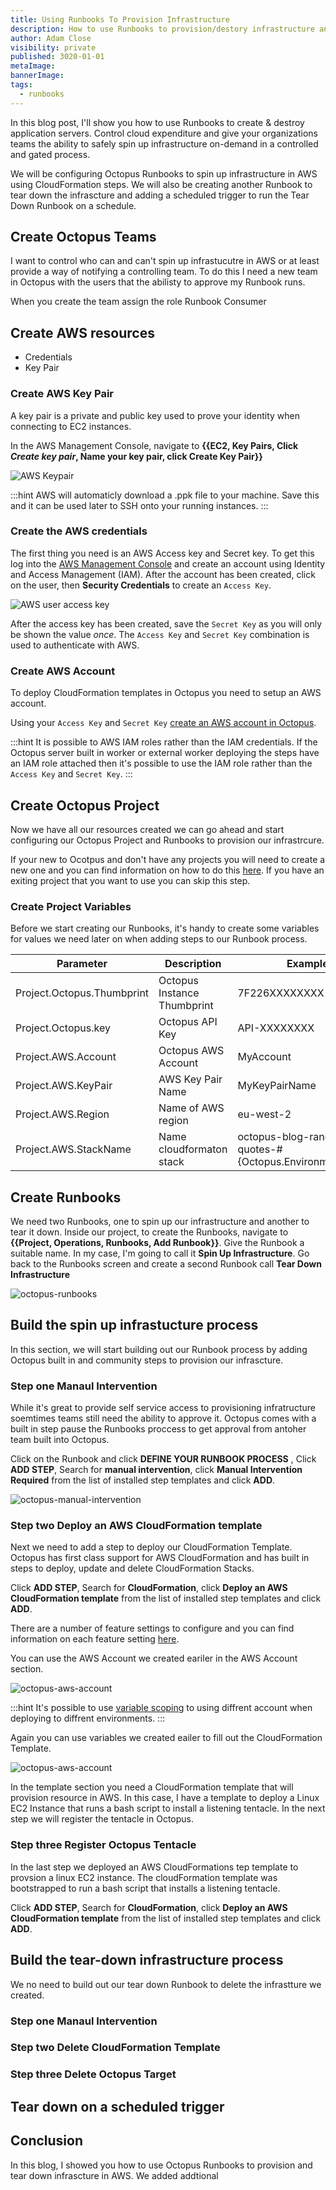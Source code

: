 ```yaml
---
title: Using Runbooks To Provision Infrastructure
description: How to use Runbooks to provision/destory infrastructure and give self service access to teams in the organisation.
author: Adam Close
visibility: private
published: 3020-01-01
metaImage: 
bannerImage: 
tags:
  - runbooks
---
```


In this blog post, I'll show you how to use Runbooks to create & destroy application servers. Control cloud expenditure and give your organizations teams the ability to safely spin up infrastructure on-demand in a controlled and gated process. 

We will be configuring Octopus Runbooks to spin up infrastructure in AWS using CloudFormation steps. We will also be creating another Runbook to tear down the infrascture and adding a scheduled trigger to run the Tear Down Runbook on a schedule.

## Create Octopus Teams

I want to control who can and can't spin up infrastucutre in AWS or at least provide a way of notifying a controlling team. To do this I need a new team in Octopus with the users that the abilisty to approve my Runbook runs.
 
 When you create the team assign the role Runbook Consumer 


## Create AWS resources

* Credentials 
* Key Pair

### Create AWS Key Pair

A key pair is a private and public key used to prove your identity when connecting to EC2 instances.

In the AWS Management Console, navigate to **{{EC2, Key Pairs, Click *Create key pair*, Name your key pair, click Create Key Pair}}**

![AWS Keypair](aws-keypair.png "width=500")

:::hint
AWS will automaticly download a .ppk file to your machine. Save this and it can be used later to SSH onto your running instances.
:::

### Create the AWS credentials

The first thing you need is an AWS Access key and Secret key. To get this log into the [AWS Management Console](https://aws.amazon.com/console/) and create an account using Identity and Access Management (IAM).  After the account has been created, click on the user, then **Security Credentials** to create an `Access Key`.

![AWS user access key](aws-credentials.png "width=500")

After the access key has been created, save the `Secret Key` as you will only be shown the value *once*.  The `Access Key` and `Secret Key` combination is used to authenticate with AWS.

### Create AWS Account

To deploy CloudFormation templates in Octopus you need to setup an AWS account.

Using your `Access Key` and `Secret Key` [create an AWS account in Octopus](https://octopus.com/docs/infrastructure/deployment-targets/aws#create-an-aws-account).

:::hint
It is possible to AWS IAM roles rather than the IAM credentials. If the Octopus server built in worker or external worker deploying the steps have an IAM role attached then it's possible to use the IAM role rather than the `Access Key` and `Secret Key`.
:::

## Create Octopus Project

Now we have all our resources created we can go ahead and start configuring our Octopus Project and Runbooks to provision our infrastrcure.

If your new to Ocotpus and don't have any projects you will need to create a new one and you can find information on how to do this [here](https://octopus.com/docs/projects). If you have an exiting project that you want to use you can skip this step. 

### Create Project Variables

Before we start creating our Runbooks, it's handy to create some variables for values we need later on when adding steps to our Runbook process.

| Parameter  | Description | Example |
| ------------- | ------------- | ------------- |
| Project.Octopus.Thumbprint | Octopus Instance Thumbprint | 7F226XXXXXXXX |
| Project.Octopus.key | Octopus API Key | API-XXXXXXXX |
| Project.AWS.Account | Octopus AWS Account | MyAccount |
| Project.AWS.KeyPair | AWS Key Pair Name | MyKeyPairName |
| Project.AWS.Region | Name of AWS region| eu-west-2 |
| Project.AWS.StackName | Name cloudformaton stack| octopus-blog-random-quotes-#{Octopus.Environment.Name} |

## Create Runbooks

We need two Runbooks, one to spin up our infrastructure and another to tear it down. Inside our project, to create the Runbooks, navigate to **{{Project, Operations, Runbooks, Add Runbook}}**. Give the Runbook a suitable name. In my case, I'm going to call it **Spin Up Infrastructure**. Go back to the Runbooks screen and create a second Runbook call **Tear Down Infrastructure**

![octopus-runbooks](octopus-runbooks.png "width=500")


## Build the spin up infrastucture process 

In this section, we will start building out our Runbook process by adding Octopus built in and community steps to provision our infrascture.

### Step one Manaul Intervention

While it's great to provide self service access to provisioning infratructure soemtimes teams still need the ability to approve it. Octopus comes with a built in step pause the Runbooks proccess to get approval from antoher team built into Octopus. 

Click on the Runbook and click **DEFINE YOUR RUNBOOK PROCESS** , Click **ADD STEP**, Search for **manual intervention**, click **Manual Intervention Required** from the list of installed step templates and click **ADD**.

![octopus-manual-intervention](octopus-manual-intervention.png "width=500")


### Step two Deploy an AWS CloudFormation template

Next we need to add a step to deploy our CloudFormation Template. Octopus has first class support for AWS CloudFormation and has built in steps to deploy, update and delete CloudFormation Stacks.

 Click **ADD STEP**, Search for **CloudFormation**, click **Deploy an AWS CloudFormation template** from the list of installed step templates and click **ADD**.

There are a number of feature settings to configure and you can find information on each feature setting [here](https://octopus.com/docs/deployment-examples/aws-deployments/cloudformation).

You can use the AWS Account we created eariler in the AWS Account section.

![octopus-aws-account](octopus-aws-account.png)

:::hint
It's possible to use [variable scoping](https://octopus.com/docs/projects/variables#scoping-variables) to using diffrent account when deploying to diffrent environments.
:::


Again you can use variables we created eailer to fill out the CloudFormation Template.

![octopus-aws-account](octopus-aws-CloudFormation-Template.png)

In the template section you need a CloudFormation template that will provision resource in AWS. In this case, I have a template to deploy a Linux EC2 Instance that runs a bash script to install a listening tentacle. In the next step we will register the tentacle in Octopus.


### Step three Register Octopus Tentacle 

In the last step we deployed an AWS CloudFormations tep template to provsion a linux EC2 instance. The cloudFormation template was bootstrapped to run a bash script that installs a listening tentacle. 


 Click **ADD STEP**, Search for **CloudFormation**, click **Deploy an AWS CloudFormation template** from the list of installed step templates and click **ADD**.






## Build the tear-down infrastructure process 

We no need to build out our tear down Runbook to delete the infrastture we created. 

### Step one Manaul Intervention 

### Step two Delete CloudFormation Template

### Step three Delete Octopus Target 


## Tear down on a scheduled trigger 




## Conclusion 

In this blog, I showed you how to use Octopus Runbooks to provision and tear down infrascture in AWS. We added addtional 